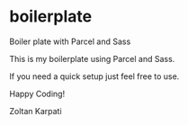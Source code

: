 # boilerplate
Boiler plate with Parcel and Sass


This is my boilerplate using Parcel and Sass.

If you need a quick setup just feel free to use.

Happy Coding!

Zoltan Karpati
